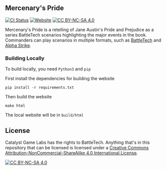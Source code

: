 [battletech-tw]: https://store.catalystgamelabs.com/products/battletech-total-warfare-pdf
[battletech-as]: https://store.catalystgamelabs.com/products/battletech-alpha-strike-commanders-edition

[ci-badge]:  https://github.com/Eudicods/mercenarys-pride/workflows/Deploy/badge.svg
[ci-link]:   https://github.com/Eudicods/AstralSea/actions
[web-badge]: https://img.shields.io/badge/website-live-blue
[web-link]:  https://mercenarys-pride.jeremylt.org

[cc-by-nc-sa]:       https://creativecommons.org/licenses/by-nc-sa/4.0/
[cc-by-nc-sa-badge]: https://img.shields.io/badge/License-CC%20BY--NC--SA%204.0-lightgrey.svg
[cc-by-nc-sa-image]: https://licensebuttons.net/l/by-nc-sa/4.0/88x31.png

## Mercenary's Pride

[![CI Status][ci-badge]][ci-link]
[![Website][web-badge]][web-link]
[![CC BY-NC-SA 4.0][cc-by-nc-sa-badge]][cc-by-nc-sa]

Mercenary's Pride is a retelling of Jane Austin's Pride and Prejudice as a series BattleTech scenarios highlighting the major events in the book.
Commanders can play scenarios in multiple formats, such as [BattleTech][battletech-tw] and [Alpha Strike][battletech-as].

### Building Locally

To build locally, you need `Python3` and `pip`

First install the dependencies for building the website
```
pip install -r requirements.txt
```

Then build the website
```
make html
```

The local website will be in `build/html`

## License

Catalyst Game Labs has the rights to BattleTech.
Anything that's in this repository that can be licensed is licensed under a
[Creative Commons Attribution-NonCommercial-ShareAlike 4.0 International License][cc-by-nc-sa].

[![CC BY-NC-SA 4.0][cc-by-nc-sa-image]][cc-by-nc-sa]
